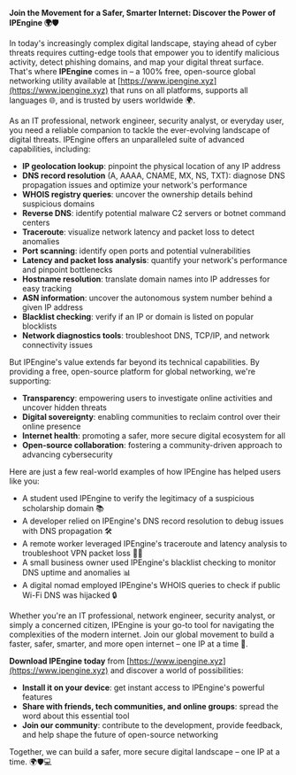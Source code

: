 **Join the Movement for a Safer, Smarter Internet: Discover the Power of IPEngine 🌍🛡️**

In today's increasingly complex digital landscape, staying ahead of cyber threats requires cutting-edge tools that empower you to identify malicious activity, detect phishing domains, and map your digital threat surface. That's where **IPEngine** comes in – a 100% free, open-source global networking utility available at [https://www.ipengine.xyz](https://www.ipengine.xyz) that runs on all platforms, supports all languages 🌐, and is trusted by users worldwide 🌍.

As an IT professional, network engineer, security analyst, or everyday user, you need a reliable companion to tackle the ever-evolving landscape of digital threats. IPEngine offers an unparalleled suite of advanced capabilities, including:

* **IP geolocation lookup**: pinpoint the physical location of any IP address
* **DNS record resolution** (A, AAAA, CNAME, MX, NS, TXT): diagnose DNS propagation issues and optimize your network's performance
* **WHOIS registry queries**: uncover the ownership details behind suspicious domains
* **Reverse DNS**: identify potential malware C2 servers or botnet command centers
* **Traceroute**: visualize network latency and packet loss to detect anomalies
* **Port scanning**: identify open ports and potential vulnerabilities
* **Latency and packet loss analysis**: quantify your network's performance and pinpoint bottlenecks
* **Hostname resolution**: translate domain names into IP addresses for easy tracking
* **ASN information**: uncover the autonomous system number behind a given IP address
* **Blacklist checking**: verify if an IP or domain is listed on popular blocklists
* **Network diagnostics tools**: troubleshoot DNS, TCP/IP, and network connectivity issues

But IPEngine's value extends far beyond its technical capabilities. By providing a free, open-source platform for global networking, we're supporting:

* **Transparency**: empowering users to investigate online activities and uncover hidden threats
* **Digital sovereignty**: enabling communities to reclaim control over their online presence
* **Internet health**: promoting a safer, more secure digital ecosystem for all
* **Open-source collaboration**: fostering a community-driven approach to advancing cybersecurity

Here are just a few real-world examples of how IPEngine has helped users like you:

* A student used IPEngine to verify the legitimacy of a suspicious scholarship domain 📚
* A developer relied on IPEngine's DNS record resolution to debug issues with DNS propagation 🛠️
* A remote worker leveraged IPEngine's traceroute and latency analysis to troubleshoot VPN packet loss 👨‍💻
* A small business owner used IPEngine's blacklist checking to monitor DNS uptime and anomalies 📊
* A digital nomad employed IPEngine's WHOIS queries to check if public Wi-Fi DNS was hijacked 🔒

Whether you're an IT professional, network engineer, security analyst, or simply a concerned citizen, IPEngine is your go-to tool for navigating the complexities of the modern internet. Join our global movement to build a faster, safer, smarter, and more open internet – one IP at a time 🚀.

**Download IPEngine today** from [https://www.ipengine.xyz](https://www.ipengine.xyz) and discover a world of possibilities:

* **Install it on your device**: get instant access to IPEngine's powerful features
* **Share with friends, tech communities, and online groups**: spread the word about this essential tool
* **Join our community**: contribute to the development, provide feedback, and help shape the future of open-source networking

Together, we can build a safer, more secure digital landscape – one IP at a time. 🌍🛡️💻
